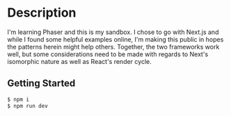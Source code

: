# Description

I'm learning Phaser and this is my sandbox. I chose to go with Next.js and while I found some helpful examples online, I'm making this public in hopes the patterns herein might help others. Together, the two frameworks work well, but some considerations need to be made with regards to Next's isomorphic nature as well as React's render cycle.

## Getting Started

```bash
$ npm i
$ npm run dev

```
